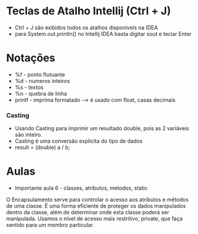 # Teclas de Atalho Intellij (Ctrl + J)

* Ctrl + J são exibidos todos os atalhos disponíveis na IDEA
* para System.out.println() no Intellij IDEA basta digitar sout e teclar Enter

# Notações

* %f - ponto flutuante
* %d - numeros inteiros
* %s - textos
* %n - quebra de linha
* printf - imprima formatado --> é usado com float, casas decimais

### Casting

- Usando Casting para imprimir um resultado double, pois as 2 variáveis são inteiro.
- Casting é uma conversão explicita do tipo de dados
- result = (double) a / b;

# Aulas

- Importante aula 6 - classes, atributos, metodos, static

O Encapsulamento serve para controlar o acesso aos atributos e métodos de uma classe. É uma forma eficiente de proteger os dados manipulados dentro da classe, além de determinar onde esta classe poderá ser manipulada. Usamos o nível de acesso mais restritivo, private, que faça sentido para um membro particular.